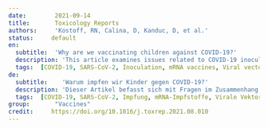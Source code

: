 ```yaml
---
date:        2021-09-14
title:       Toxicology Reports 
authors:     'Kostoff, RN, Calina, D, Kanduc, D, et al.'
status:     default
en:
  subtitle:  'Why are we vaccinating children against COVID-19?'
  description: 'This article examines issues related to COVID-19 inoculations for children. The bulk of the official COVID-19-attributed deaths per capita occur in the elderly with high comorbidities, and the COVID-19 attributed deaths per capita are negligible in children. The bulk of the normalized post-inoculation deaths also occur in the elderly with high comorbidities, while the normalized post-inoculation deaths are small, but not negligible, in children. Clinical trials for these inoculations were very short-term (a few months), had samples not representative of the total population, and for adolescents/children, had poor predictive power because of their small size. Further, the clinical trials did not address changes in biomarkers that could serve as early warning indicators of elevated predisposition to serious diseases. Most importantly, the clinical trials did not address long-term effects that, if serious, would be borne by children/adolescents for potentially decades. A novel best-case scenario cost-benefit analysis showed very conservatively that there are five times the number of deaths attributable to each inoculation vs those attributable to COVID-19 in the most vulnerable 65+ demographic. The risk of death from COVID-19 decreases drastically as age decreases, and the longer-term effects of the inoculations on lower age groups will increase their risk-benefit ratio, perhaps substantially.'
  tags:  [COVID-19, SARS-CoV-2, Inoculation, mRNA vaccines, Viral vector vaccines, Adverse events, Vaccine safety]
de: 
  subtitle:    'Warum impfen wir Kinder gegen COVID-19?'
  description: 'Dieser Artikel befasst sich mit Fragen im Zusammenhang mit COVID-19-Impfungen für Kinder. Der Großteil der offiziellen COVID-19-bedingten Pro-Kopf-Todesfälle tritt bei älteren Menschen mit hohen Komorbiditäten auf, und die COVID-19-bedingten Pro-Kopf-Todesfälle sind bei Kindern vernachlässigbar. Der Großteil der normalisierten Todesfälle nach der Impfung tritt ebenfalls bei älteren Menschen mit schweren Erkrankungen auf, während die normalisierten Todesfälle nach der Impfung bei Kindern gering, aber nicht vernachlässigbar sind. Die klinischen Studien zu diesen Impfungen waren sehr kurz angelegt (einige Monate), die Stichproben waren nicht repräsentativ für die Gesamtbevölkerung, und die Vorhersagekraft für Jugendliche/Kinder war aufgrund ihrer geringen Größe gering. Außerdem befassten sich die klinischen Studien nicht mit Veränderungen von Biomarkern, die als Frühwarnindikatoren für eine erhöhte Anfälligkeit für schwere Krankheiten dienen könnten. Vor allem aber befassten sich die klinischen Studien nicht mit den langfristigen Auswirkungen, die, wenn sie schwerwiegend sind, von den Kindern/Jugendlichen möglicherweise jahrzehntelang zu tragen wären. Eine neuartige Kosten-Nutzen-Analyse für den besten Fall ergab, dass die Zahl der Todesfälle, die auf jede Impfung zurückzuführen sind, fünfmal so hoch ist wie die Zahl der Todesfälle, die auf COVID-19 in der am stärksten gefährdeten Bevölkerungsgruppe der über 65-Jährigen zurückzuführen sind. Das Risiko, an COVID-19 zu sterben, nimmt mit zunehmendem Alter drastisch ab, und die längerfristigen Auswirkungen der Impfungen auf niedrigere Altersgruppen werden das Nutzen-Risiko-Verhältnis möglicherweise erheblich verbessern.'
  tags:  [COVID-19, SARS-CoV-2, Impfung, mRNA-Impfstoffe, Virale Vektorimpfstoffe, Unerwünschte Ereignisse, Impfstoffsicherheit]
group:       "Vaccines"
credit:     https://doi.org/10.1016/j.toxrep.2021.08.010
---
```

<object data="{{ page.link }}" style='height:calc(100vh - 400px); width: 100%' type='application/pdf'></object>